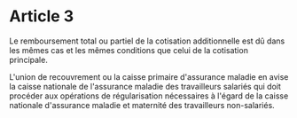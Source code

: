 # Article 3

Le remboursement total ou partiel de la cotisation additionnelle est dû dans les mêmes cas et les mêmes conditions que celui de la cotisation principale.

L'union de recouvrement ou la caisse primaire d'assurance maladie en avise la caisse nationale de l'assurance maladie des travailleurs salariés qui doit procéder aux opérations de régularisation nécessaires à l'égard de la caisse nationale d'assurance maladie et maternité des travailleurs non-salariés.

